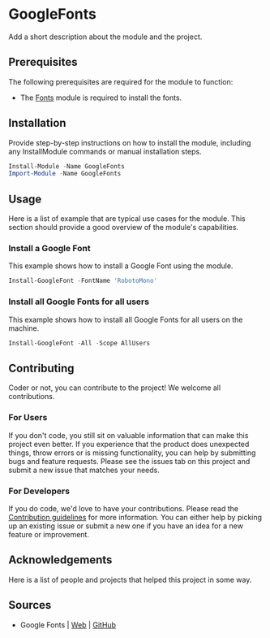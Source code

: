 # GoogleFonts

Add a short description about the module and the project.

## Prerequisites

The following prerequisites are required for the module to function:

- The [Fonts](https://psmodule.io/Fonts) module is required to install the fonts.

## Installation

Provide step-by-step instructions on how to install the module, including any InstallModule commands or manual installation steps.

```powershell
Install-Module -Name GoogleFonts
Import-Module -Name GoogleFonts
```

## Usage

Here is a list of example that are typical use cases for the module.
This section should provide a good overview of the module's capabilities.

### Install a Google Font

This example shows how to install a Google Font using the module.

```powershell
Install-GoogleFont -FontName 'RobotoMono'
```

### Install all Google Fonts for all users

This example shows how to install all Google Fonts for all users on the machine.

```powershell
Install-GoogleFont -All -Scope AllUsers
```

## Contributing

Coder or not, you can contribute to the project! We welcome all contributions.

### For Users

If you don't code, you still sit on valuable information that can make this project even better. If you experience that the
product does unexpected things, throw errors or is missing functionality, you can help by submitting bugs and feature requests.
Please see the issues tab on this project and submit a new issue that matches your needs.

### For Developers

If you do code, we'd love to have your contributions. Please read the [Contribution guidelines](CONTRIBUTING.md) for more information.
You can either help by picking up an existing issue or submit a new one if you have an idea for a new feature or improvement.

## Acknowledgements

Here is a list of people and projects that helped this project in some way.

## Sources

- Google Fonts | [Web](https://fonts.google.com/) | [GitHub](https://github.com/google/fonts)
